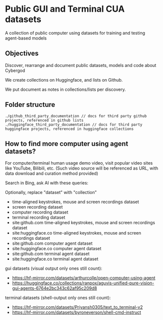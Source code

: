 # Public GUI and Terminal CUA datasets

A collection of public computer using datasets for training and testing agent-based models

## Objectives

Discover, rearrange and document public datasets, models and code about Cybergod

We create collections on Huggingface, and lists on Github.

We put document as notes in collections/lists per discovery.

## Folder structure

```
./github_third_party_documentation // docs for third party github projects, referenced in github lists
./huggingface_third_party_documentation // docs for third party huggingface projects, referenced in huggingface collections
```

## How to find more computer using agent datasets?

For computer/terminal human usage demo video, visit popular video sites like YouTube, Bilibili, etc. (Such video source will be referenced as URL, with data download and curation method provided)

Search in Bing, ask AI with these queries:

Optionally, replace "dataset" with "collection"

- time-aligned keystrokes, mouse and screen recordings dataset
- screen recording dataset
- computer recording dataset
- terminal recording dataset
- site:github.com time-aligned keystrokes, mouse and screen recordings dataset
- site:huggingface.co time-aligned keystrokes, mouse and screen recordings dataset
- site:github.com computer agent dataset
- site:huggingface.co computer agent dataset
- site:github.com terminal agent dataset
- site:huggingface.co terminal agent dataset

gui datasets (visual output only ones still count):

- https://hf-mirror.com/datasets/arthurcolle/open-computer-using-agent
- https://huggingface.co/collections/ranpox/aguvis-unified-pure-vision-gui-agents-6764e2bc343c62af95c209d8

terminal datasets (shell-output only ones still count):

- https://hf-mirror.com/datasets/Priyansh0305/text_to_terminal-v2
- https://hf-mirror.com/datasets/byroneverson/shell-cmd-instruct
